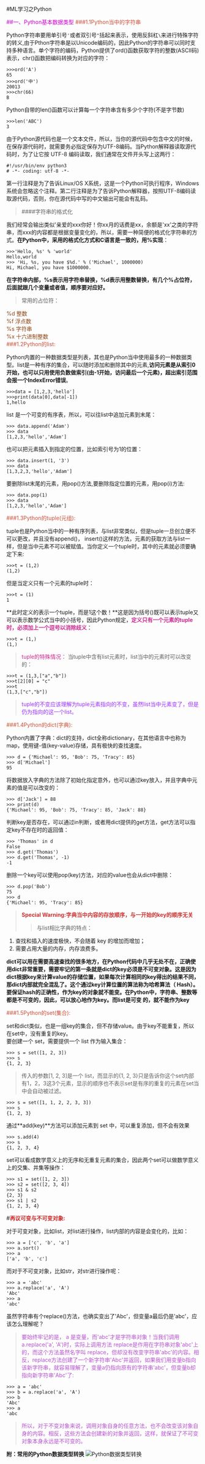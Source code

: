 #ML学习之Python


<font color="#CD00CD">
##一、Python基本数据类型
</font>

<font color="#CD4F39">
###1.1Python当中的字符串
</font>

Python字符串要用单引号```'```或者双引号```"```括起来表示，使用反斜杠```\```来进行特殊字符的转义,由于Pthon字符串是以Unicode编码的，因此Python的字符串可以同时支持多种语言。单个字符的编码，Python提供了ord()函数获取字符的整数(ASCII码)表示，chr()函数把编码转换为对应的字符：

    >>>ord('A')
    65
	>>>ord('中')
	20013
	>>>chr(66)
	B
Python自带的len()函数可以计算每一个字符串含有多少个字符(不是字节数)

	>>>len('ABC')
	3
由于Python源代码也是一个文本文件，所以，当你的源代码中包含中文的时候，在保存源代码时，就需要务必指定保存为UTF-8编码。当Python解释器读取源代码时，为了让它按 UTF-8 编码读取，我们通常在文件开头写上这两行：

	#!/usr/bin/env python3
	# -*- coding: utf-8 -*-

第一行注释是为了告诉Linux/OS X系统，这是一个Python可执行程序，Windows系统会忽略这个注释。第二行注释是为了告诉Python解释器，按照UTF-8编码读取源代码，否则，你在源代码中写的中文输出可能会有乱码。

>####字符串的格式化

我们经常会输出类似'亲爱的xxx你好！你xx月的话费是xx，余额是'xx'之类的字符串，而xxx的内容都是根据变量变化的，所以，需要一种简便的格式化字符串的方式。**在Python中，采用的格式化方式和C语言是一致的，用%实现**：

	>>>'Hello, %s' % 'world'
	Hello,world
	>>> 'Hi, %s, you have $%d.' % ('Michael', 1000000)
	Hi, Michael, you have $1000000.

**在字符串内部，%s表示用字符串替换，%d表示用整数替换，有几个%占位符，后面就跟几个变量或者值，顺序要对应好。**

>常用的占位符：</br>
<font color="#8B4513">
%d 整数</br>
%f 浮点数</br>
%s 字符串</br>
%x 十六进制整数</br>
</font>

<font color="#CD4F39">
###1.2Python的list:
</font>

Python内置的一种数据类型是列表，其也是Python当中使用最多的一种数据类型。list是一种有序的集合，可以随时添加和删除其中的元素,**访问元素是从索引0开始，也可以只用使用负数做索引(由-1开始，访问最后一个元素)，超出索引范围会报一个IndexError错误**。

	>>>data = [1,2,3,'hello']
	>>>print(data[0],data[-1])
	1,hello

list 是一个可变的有序表，所以，可以往list中追加元素到末尾：

	>>> data.append('Adam')
	>>> data
	[1,2,3,'hello','Adam']

也可以把元素插入到指定的位置，比如索引号为1的位置：

	>>> data.insert(1, '3')
	>>> data
	[1,3,2,3,'hello','Adam']

要删除list末尾的元素，用pop()方法,要删除指定位置的元素，用pop(i)方法:

	>>> data.pop(1)
	>>> data
	[1,2,3,'hello','Adam']

<font color="#CD4F39">
###1.3Python的tuple(元组):
</font>

tuple也是Python当中的一种有序列表，与list非常类似，但是tuple一旦创立便不可以更改，并且没有append()， insert()这样的方法，元素的获取方法与list一样，但是当中元素不可以被赋值。当你定义一个tuple时，其中的元素就必须要确定下来:

	>>>t = (1,2)
	(1,2)

但是当定义只有一个元素的tuple时：

	>>>t = (1)
	1

**此时定义的表示一个tuple，而是1这个数！**这是因为括号()既可以表示tuple又可以表示数学公式当中的小括号，因此Python规定，<font color="#CD2990">**定义只有一个元素的tuple时，必须加上一个逗号以消除歧义**</font>：

	>>>t = (1,)
	(1,)

><font color="#CD2990">tuple的特殊情况</font>：
>当tuple中含有list元素时，list当中的元素时可以改变的：

	>>>t = (1,3,["a","b"])
	>>>t[2][0] = "c"
	>>>t
	(1,3,["c","b"])

><font color="#9B30FF">tuple的不变应该理解为tuple元素指向的不变，虽然list当中元素变了，但是仍为指向的这一个list。</font>

<font color="#CD4F39">
###1.4Python的dict(字典):
</font>

Python内置了字典：dict的支持，dict全称dictionary，在其他语言中也称为map，使用键-值(key-value)存储，具有极快的查找速度。

	>>> d = {'Michael': 95, 'Bob': 75, 'Tracy': 85}
	>>> d['Michael']
	95

将数据放入字典的方法除了初始化指定意外，也可以通过key放入，并且字典中元素的值是可以改变的：

	>>> d['Jack'] = 88
	>>> print(d)
	{'Michael': 95, 'Bob': 75, 'Tracy': 85, 'Jack': 88}
判断key是否存在，可以通过in判断，或者用dict提供的get方法，get方法可以指定key不存在时的返回值：

	>>> 'Thomas' in d
	False
	>>> d.get('Thomas')
	>>> d.get('Thomas', -1)
	-1

删除一个key可以使用pop(key)方法，对应的value也会从dict中删除：

	>>> d.pop('Bob')
	75
	>>> d
	{'Michael': 95, 'Tracy': 85}

><font color="#CD3333">**Special Warning:字典当中内容的存放顺序，与一开始的key的顺序无关**</font>
>>与list相比字典的特点：</br>
1. 查找和插入的速度极快，不会随着 key 的增加而增加；</br>
2. 需要占用大量的内存，内存浪费多。

**dict可以用在需要高速查找的很多地方，在Python代码中几乎无处不在，正确使用dict非常重要，需要牢记的第一条就是dict的key必须是不可变对象。这是因为dict根据key来计算value的存储位置，如果每次计算相同的key得出的结果不同，那dict内部就完全混乱了。这个通过key计算位置的算法称为哈希算法（ Hash）。要保证hash的正确性，作为key的对象就不能变。在Python中，字符串、整数等都是不可变的，因此，可以放心地作为key。而list是可变
的，就不能作为key**

<font color="#CD4F39">
###1.5Python的set(集合):
</font>

set和dict类似，也是一组key的集合，但不存储value。由于key不能重复，所以在set中，没有重复的key。</br>
要创建一个 set，需要提供一个 list 作为输入集合：

	>>> s = set([1, 2, 3])
	>>> s
	{1, 2, 3}

>传入的参数[1, 2, 3]是一个 list，而显示的{1, 2, 3}只是告诉你这个set内部有1，2，3这3个元素，显示的顺序也不表示set是有序的重复的元素在set当中会自动被过滤。

	>>> s = set([1, 1, 2, 2, 3, 3])
	>>> s
	{1, 2, 3}

通过**add(key)**方法可以添加元素到 set 中，可以重复添加，但不会有效果

	>>> s.add(4)
	>>> s
	{1, 2, 3, 4}

set可以看成数学意义上的无序和无重复元素的集合，因此两个set可以做数学意义上的交集、并集等操作：

	>>> s1 = set([1, 2, 3])
	>>> s2 = set([2, 3, 4])
	>>> s1 & s2
	{2, 3}
	>>> s1 | s2
	{1, 2, 3, 4}

#<font color="#CD2626">**再议可变与不可变对象:**</font>

对于可变对象，比如list，对list进行操作，list内部的内容是会变化的，比如：

	>>> a = ['c', 'b', 'a']
	>>> a.sort()
	>>> a
	['a', 'b', 'c']

而对于不可变对象，比如str，对str进行操作呢：

	>>> a = 'abc'
	>>> a.replace('a', 'A')
	'Abc'
	>>> a
	'abc'

虽然字符串有个replace()方法，也确实变出了'Abc'，但变量a最后仍是'abc'，应该怎么理解呢？
><font color="#B452CD">要始终牢记的是， a 是变量，而'abc'才是字符串对象！当我们调用 a.replace('a', 'A')时，实际上调用方法 replace是作用在字符串对象'abc'上的，而这个方法虽然名字叫 replace，但却没有改变字符串'abc'的内容。相反，replace方法创建了一个新字符串'Abc'并返回，如果我们用变量b指向该新字符串，就容易理解了，变量a仍指向原有的字符串'abc'，但变量b却指向新字符串'Abc'了:</font>

	>>> a = 'abc'
	>>> b = a.replace('a', 'A')
	>>> b
	'Abc'
	>>> a
	'abc
><font color="#B452CD">所以，对于不变对象来说，调用对象自身的任意方法，也不会改变该对象自身的内容。相反，这些方法会创建新的对象并返回，这样，就保证了不可变对象本身永远是不可变的。</font>

**附：常用的Python数据类型转换**
![Python数据类型转换](https://i.imgur.com/L2Y0qvr.png)